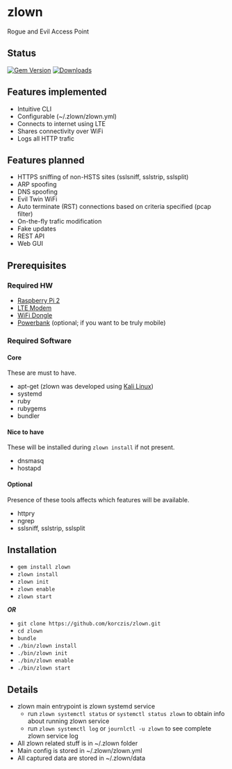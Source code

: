 # zlown

Rogue and Evil Access Point

## Status

[![Gem Version](https://badge.fury.io/rb/zlown.png)](http://badge.fury.io/rb/zlown)
[![Downloads](http://img.shields.io/gem/dt/zlown.svg)](http://rubygems.org/gems/zlown)

## Features implemented

- Intuitive CLI
- Configurable (~/.zlown/zlown.yml)
- Connects to internet using LTE
- Shares connectivity over WiFi
- Logs all HTTP trafic

## Features planned

- HTTPS sniffing of non-HSTS sites (sslsniff, sslstrip, sslsplit)
- ARP spoofing
- DNS spoofing
- Evil Twin WiFi
- Auto terminate (RST) connections based on criteria specified (pcap filter)
- On-the-fly trafic modification
- Fake updates
- REST API
- Web GUI

## Prerequisites

### Required HW

- [Raspberry Pi 2](http://www.amazon.de/Raspberry-Pi-quad-core-Cortex-A7-compatibility/dp/B00T2U7R7I/ref=sr_1_1?s=ce-de&ie=UTF8&qid=1455555744&sr=1-1&keywords=rpi2)
- [LTE Modem](http://www.ebay.de/itm/221999423422?_trksid=p2060353.m2749.l2649&ssPageName=STRK%3AMEBIDX%3AIT)
- [WiFi Dongle](http://www.amazon.de/Alfa-AWUS036NHV-802-11b-Langfris-Adapter/dp/B00LLBQP9M/ref=sr_1_fkmr0_1?ie=UTF8&qid=1455555587&sr=8-1-fkmr0&keywords=Alfa+AWUSO36NH+High+Gain+USB+Wireless+G+%2F+N+Long-Rang+WiFi+Network+Adapter)
- [Powerbank](http://www.amazon.co.uk/gp/product/B012V9H3WA?psc=1&redirect=true&ref_=oh_aui_detailpage_o00_s00) (optional; if you want to be truly mobile)

### Required Software

#### Core

These are must to have.

- apt-get (zlown was developed using [Kali Linux](https://www.kali.org/))
- systemd
- ruby
- rubygems
- bundler

#### Nice to have

These will be installed during `zlown install` if not present.

- dnsmasq
- hostapd

#### Optional

Presence of these tools affects which features will be available.

- httpry
- ngrep
- sslsniff, sslstrip, sslsplit

## Installation

- `gem install zlown`
- `zlown install`
- `zlown init`
- `zlown enable`
- `zlown start`

***OR***

- `git clone https://github.com/korczis/zlown.git`
- `cd zlown`
- `bundle`
- `./bin/zlown install`
- `./bin/zlown init`
- `./bin/zlown enable`
- `./bin/zlown start`

## Details

- zlown main entrypoint is zlown systemd service
  - run `zlown systemctl status` or `systemctl status zlown` to obtain info about running zlown service
  - run `zlown systemctl log` or `journlctl -u zlown` to see complete zlown service log
- All zlown related stuff is in ~/.zlown folder
- Main config is stored in ~/.zlown/zlown.yml
- All captured data are stored in ~/.zlown/data

